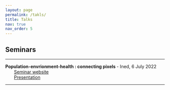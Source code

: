 ```yaml
---
layout: page
permalink: /takls/
title: Talks
nav: true
nav_order: 5
---
```


<h2>Seminars</h2> 

___

<strong>Population-envrionment-health : connecting pixels </strong> - Ined, 6 July 2022 <br/>
&nbsp;&nbsp;&nbsp;&nbsp;&nbsp;&nbsp; [Seminar website](https://popenv.site.ined.fr/fr/colloques/population-environment-health-connecting-pixels/) <br/>
&nbsp;&nbsp;&nbsp;&nbsp;&nbsp;&nbsp; [Presentation](/assets/pdf/20220706_pop_env_web.pdf)

___
